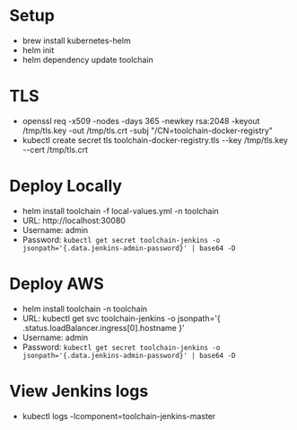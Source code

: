 # Setup
* brew install kubernetes-helm
* helm init
* helm dependency update toolchain

# TLS
* openssl req -x509 -nodes -days 365 -newkey rsa:2048 -keyout /tmp/tls.key -out /tmp/tls.crt -subj "/CN=toolchain-docker-registry"
* kubectl create secret tls toolchain-docker-registry.tls --key /tmp/tls.key --cert /tmp/tls.crt 

# Deploy Locally
* helm install toolchain -f local-values.yml -n toolchain
* URL: http://localhost:30080
* Username: admin
* Password: `kubectl get secret toolchain-jenkins -o jsonpath='{.data.jenkins-admin-password}' | base64 -D`

# Deploy AWS
* helm install toolchain -n toolchain
* URL: kubectl get svc toolchain-jenkins -o jsonpath='{ .status.loadBalancer.ingress[0].hostname }'
* Username: admin
* Password: `kubectl get secret toolchain-jenkins -o jsonpath='{.data.jenkins-admin-password}' | base64 -D`

# View Jenkins logs
* kubectl logs -lcomponent=toolchain-jenkins-master 
